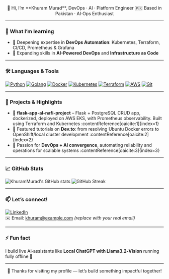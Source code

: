 <div align="center">
  👋 Hi, I’m **Khuram Murad**, DevOps · AI · Platform Engineer  
  🇵🇰 Based in Pakistan · AI‑Ops Enthusiast  
</div>

---

### 🌱 What I’m learning
- 🚀 Deepening expertise in **DevOps Automation**: Kubernetes, Terraform, CI/CD, Prometheus & Grafana
- 🤖 Expanding skills in **AI-Powered DevOps** and **Infrastructure as Code**

---

### 🛠️ Languages & Tools
[![Python](https://img.shields.io/badge/Python-3670A0?logo=python&logoColor=white)]()
[![Golang](https://img.shields.io/badge/Go‑Lang-00ADD8?logo=go&logoColor=white)]()
[![Docker](https://img.shields.io/badge/Docker-2496ED?logo=docker&logoColor=white)]()
[![Kubernetes](https://img.shields.io/badge/Kubernetes-326CE5?logo=kubernetes&logoColor=white)]()
[![Terraform](https://img.shields.io/badge/Terraform-7B42BC?logo=terraform&logoColor=white)]()
[![AWS](https://img.shields.io/badge/AWS‑Cloud-232F3E?logo=amazonaws&logoColor=white)]()
[![Git](https://img.shields.io/badge/Git-F05032?logo=git&logoColor=white)]()

---

### 🚀 Projects & Highlights
- 🔹 **flask-app-al-nafi-project** – Flask + PostgreSQL CRUD app, dockerized, deployed on AWS EKS, with Prometheus observability. Built using Terraform and Kubernetes :contentReference[oaicite:1]{index=1}
- 🔹 Featured tutorials on **Dev.to**: from resolving Ubuntu Docker errors to OpenShift/local cluster development :contentReference[oaicite:2]{index=2}
- 🔹 Passion for **DevOps + AI convergence**, automating reliability and operations for scalable systems :contentReference[oaicite:3]{index=3}

---

### 📈 GitHub Stats
<!-- Embed these as actual Markdown in your README -->
![KhuramMurad's GitHub stats](https://github-readme-stats.vercel.app/api?username=KhuramMurad&show_icons=true&theme=react)
![GitHub Streak](https://github-readme-streak-stats.herokuapp.com/?user=KhuramMurad&theme=dark)

---

### 📫 Let’s connect!
[![LinkedIn](https://img.shields.io/badge/LinkedIn-0077B5?logo=linkedin&logoColor=white)](https://www.linkedin.com/in/khurammurad)  
✉️ Email: khuram@example.com *(replace with your real email)*

---

### ⚡ Fun fact
I build live AI‑assistants like **Local ChatGPT with Llama3.2‑Vision** running fully offline 🤖

---

<div align="center">
  🚀 Thanks for visiting my profile — let’s build something impactful together!
</div>
